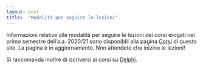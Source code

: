 ```yaml
---
layout: post
title:  "Modalità per seguire le lezioni"
---
```


Informazioni relative alle modalità per seguire le lezioni dei corsi erogati nel primo semestre dell’a.a. 2020/21 sono disponibili
alla pagina [Corsi](http://inginformatica.uniroma2.it/index.php/corsi) di questo sito.
La pagina è in aggiornamento. Non attendete che inizino le lezioni!




Si raccomanda inoltre di iscriversi ai corsi su [Delphi](https://delphi.uniroma2.it/totem/jsp/index.jsp).
